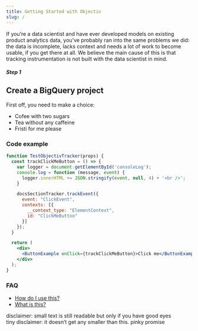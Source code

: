 ```yaml
---
title: Getting Started with Objectiv
slug: /
---
```


<p class="body-large">
If you’re a data scientist and have ever developed models on existing product analytics data, you’ve probably ran into the same problems we did: the data is incomplete, lacks context and needs a lot of work to become usable, if you get there at all. We believe the main cause of this is that tracking instrumentation is not built with the data scientist in mind. 
</p>

##### Step 1

## Create a BigQuery project
First off, you need to make a choice:
* Cofee with two sugars
* Tea without any caffeine
* Fristi for me please

### Code example

<!-- TODO: make the live coder work in static builds -->
```jsx live
function TestObjectivTracker(props) {
  const trackClickMeButton = () => {
    var logger = document.getElementById('consoleLog');
    console.log = function (message, event) {
      logger.innerHTML += JSON.stringify(event, null, 4) + '<br />';
    }

    docsSectionTracker.trackEvent({
      event: "ClickEvent",
      contexts: [{
        __context_type: "ElementContext",
        id: "ClickMeButton"
      }]
    });
  }

  return (
    <div>
      <ButtonExample onClick={trackClickMeButton}>Click me</ButtonExample>
    </div>
  );
}
```
<div id="consoleLog"></div>

### FAQ

* [How do I use this?](/docs)
* [What is this?](/docs)

<div class="body-small">
  disclaimer: small text is still readable but only if you have good eyes
</div>

<div class="body-extra-small">
  tiny disclaimer: it doesn’t get any smaller than this. pinky promise
</div>
